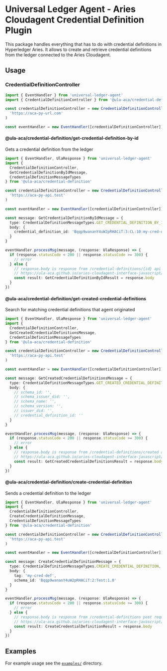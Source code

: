 # Universal Ledger Agent - Aries Cloudagent Credential Definition Plugin

This package handles everything that has to do with credential definitions in Hyperledger Aries. It allows to create and retrieve credential definitions from the ledger connected to the Aries Cloudagent.

## Usage

### CredentialDefinitionController

```typescript
import { EventHandler } from 'universal-ledger-agent'
import { CredentialDefinitionController } from '@ula-aca/credential-definition'

const credentialDefinitionController = new CredentialDefinitionController(
  'https://aca-py-url.com'
)

const eventHandler = new EventHandler([credentialDefinitionController])
```

#### @ula-aca/credential-definition/get-credential-definition-by-id

Gets a credential definition from the ledger

```typescript
import { EventHandler, UlaResponse } from 'universal-ledger-agent'
import {
  CredentialDefinitionController,
  GetCredentialDefinitionByIdMessage,
  CredentialDefinitionMessageTypes
} from '@ula-aca/credential-definition'

const credentialDefinitionController = new CredentialDefinitionController(
  'https://aca-py-api.test'
)

const eventHandler = new EventHandler([credentialDefinitionController])

const message: GetCredentialDefinitionByIdMessage = {
  type: CredentialDefinitionMessageTypes.GET_CREDENTIAL_DEFINITION_BY_ID,
  body: {
    credential_definition_id: 'Bqqp9wananY4uW2pRHACiT:3:CL:10:my-cred-def'
  }
}

eventHandler.processMsg(message, (response: UlaResponse) => {
  if (response.statusCode < 200 || response.statusCode >= 300) {
    // error
  } else {
    // response.body is response from /credential-definitions/{id} api endpoint in aca-py
    // https://ula-aca.github.io/aries-cloudagent-interface-javascript/#/credential-definition/get_credential_definitions__id_
    const result: GetCredentialDefinitionByIdResult = response.body
  }
})
```

#### @ula-aca/credential-definition/get-created-credential-definitions

Search for matching credential definitions that agent originated

```typescript
import { EventHandler, UlaResponse } from 'universal-ledger-agent'
import {
  CredentialDefinitionController,
  GetCreatedCredentialDefinitionsMessage,
  CredentialDefinitionMessageTypes
} from '@ula-aca/credential-definition'

const credentialDefinitionController = new CredentialDefinitionController(
  'https://aca-py-api.test'
)

const eventHandler = new EventHandler([credentialDefinitionController])

const message: GetCreatedCredentialDefinitionsMessage = {
  type: CredentialDefinitionMessageTypes.GET_CREATED_CREDENTIAL_DEFINITIONS,
  body: {
    // schema_id: '',
    // schema_issuer_did: '',
    // schema_name: '',
    // schema_version: '',
    // issuer_did: '',
    // credential_definition_id: ''
  }
}

eventHandler.processMsg(message, (response: UlaResponse) => {
  if (response.statusCode < 200 || response.statusCode >= 300) {
    // error
  } else {
    // response.body is response from /credential-definitions/created api endpoint in aca-py
    // https://ula-aca.github.io/aries-cloudagent-interface-javascript/#/credential-definition/get_credential_definitions_created
    const result: GetCreatedCredentialDefinitionsResult = response.body
  }
})
```

#### @ula-aca/credential-definition/create-credential-definition

Sends a credential definition to the ledger

```typescript
import { EventHandler, UlaResponse } from 'universal-ledger-agent'
import {
  CredentialDefinitionController,
  CreateCredentialDefinitionMessage,
  CredentialDefinitionMessageTypes
} from '@ula-aca/credential-definition'

const credentialDefinitionController = new CredentialDefinitionController(
  'https://aca-py-api.test'
)

const eventHandler = new EventHandler([credentialDefinitionController])

const message: CreateCredentialDefinitionMessage = {
  type: CredentialDefinitionMessageTypes.CREATE_CREDENTIAL_DEFINITION,
  body: {
    tag: 'my-cred-def',
    schema_id: 'Bqqp9wananY4uW2pRHACiT:2:Test:1.0'
  }
}

eventHandler.processMsg(message, (response: UlaResponse) => {
  if (response.statusCode < 200 || response.statusCode >= 300) {
    // error
  } else {
    // response.body is response from /credential-definitions post request api endpoint in aca-py
    // https://ula-aca.github.io/aries-cloudagent-interface-javascript/#/credential-definition/post_credential_definitions
    const result: CreateCredentialDefinitionResult = response.body
  }
})
```

## Examples

For example usage see the [`examples/`](./examples) directory.
